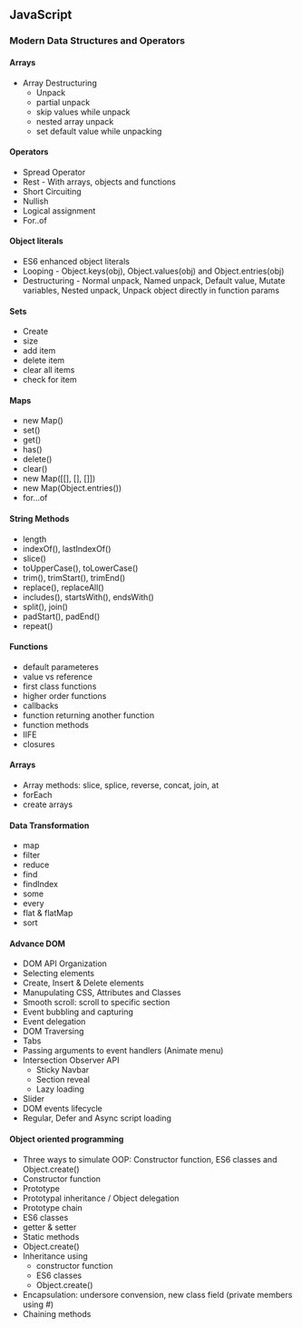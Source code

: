 ## JavaScript

### Modern Data Structures and Operators

#### Arrays

- Array Destructuring
  - Unpack
  - partial unpack
  - skip values while unpack
  - nested array unpack
  - set default value while unpacking

#### Operators

- Spread Operator
- Rest - With arrays, objects and functions
- Short Circuiting
- Nullish
- Logical assignment
- For..of

#### Object literals

- ES6 enhanced object literals
- Looping - Object.keys(obj), Object.values(obj) and Object.entries(obj)
- Destructuring - Normal unpack, Named unpack, Default value, Mutate variables, Nested unpack, Unpack object directly in function params

#### Sets

- Create
- size
- add item
- delete item
- clear all items
- check for item

#### Maps

- new Map()
- set()
- get()
- has()
- delete()
- clear()
- new Map([[], [], []])
- new Map(Object.entries())
- for...of

#### String Methods

- length
- indexOf(), lastIndexOf()
- slice()
- toUpperCase(), toLowerCase()
- trim(), trimStart(), trimEnd()
- replace(), replaceAll()
- includes(), startsWith(), endsWith()
- split(), join()
- padStart(), padEnd()
- repeat()

#### Functions

- default parameteres
- value vs reference
- first class functions
- higher order functions
- callbacks
- function returning another function
- function methods
- IIFE
- closures

#### Arrays

- Array methods: slice, splice, reverse, concat, join, at
- forEach
- create arrays

#### Data Transformation

- map
- filter
- reduce
- find
- findIndex
- some
- every
- flat & flatMap
- sort

#### Advance DOM

- DOM API Organization
- Selecting elements
- Create, Insert & Delete elements
- Manupulating CSS, Attributes and Classes
- Smooth scroll: scroll to specific section
- Event bubbling and capturing
- Event delegation
- DOM Traversing
- Tabs
- Passing arguments to event handlers (Animate menu)
- Intersection Observer API
  - Sticky Navbar
  - Section reveal
  - Lazy loading
- Slider
- DOM events lifecycle
- Regular, Defer and Async script loading

#### Object oriented programming

- Three ways to simulate OOP: Constructor function, ES6 classes and Object.create()
- Constructor function
- Prototype
- Prototypal inheritance / Object delegation
- Prototype chain
- ES6 classes
- getter & setter
- Static methods
- Object.create()
- Inheritance using
  - constructor function
  - ES6 classes
  - Object.create()
- Encapsulation: undersore convension, new class field (private members using #)
- Chaining methods
